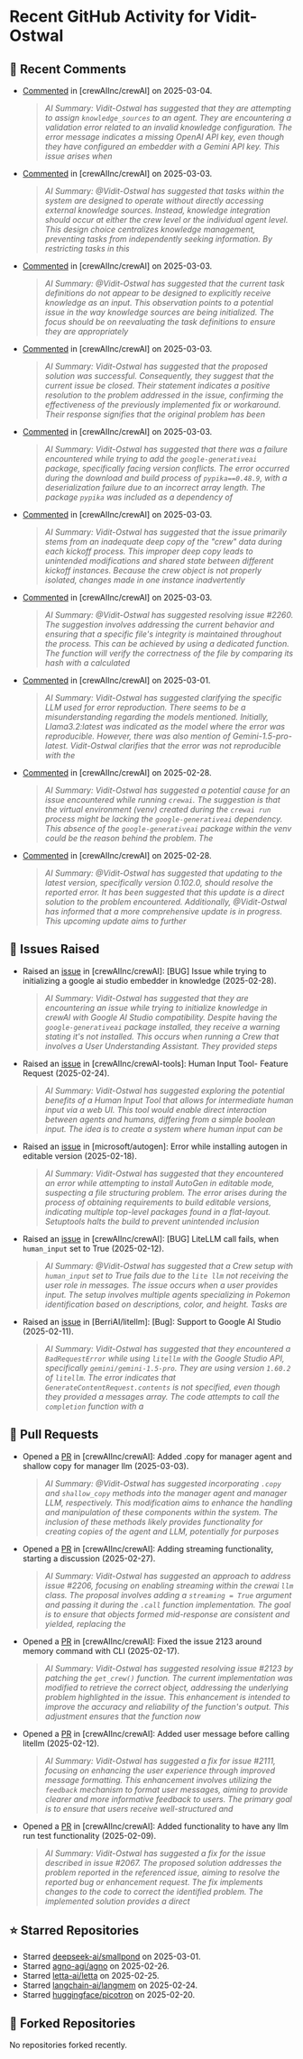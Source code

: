 # Recent GitHub Activity for Vidit-Ostwal

## 💬 Recent Comments
- [Commented](https://github.com/crewAIInc/crewAI/issues/2233#issuecomment-2696062734) in [crewAIInc/crewAI] on 2025-03-04.
  > *AI Summary: Vidit-Ostwal has suggested that they are attempting to assign `knowledge_sources` to an agent. They are encountering a validation error related to an invalid knowledge configuration. The error message indicates a missing OpenAI API key, even though they have configured an embedder with a Gemini API key. This issue arises when*
- [Commented](https://github.com/crewAIInc/crewAI/issues/2233#issuecomment-2695213518) in [crewAIInc/crewAI] on 2025-03-03.
  > *AI Summary: @Vidit-Ostwal has suggested that tasks within the system are designed to operate without directly accessing external knowledge sources. Instead, knowledge integration should occur at either the crew level or the individual agent level. This design choice centralizes knowledge management, preventing tasks from independently seeking information. By restricting tasks in this*
- [Commented](https://github.com/crewAIInc/crewAI/issues/2234#issuecomment-2695204872) in [crewAIInc/crewAI] on 2025-03-03.
  > *AI Summary: @Vidit-Ostwal has suggested that the current task definitions do not appear to be designed to explicitly receive knowledge as an input. This observation points to a potential issue in the way knowledge sources are being initialized. The focus should be on reevaluating the task definitions to ensure they are appropriately*
- [Commented](https://github.com/crewAIInc/crewAI/issues/2255#issuecomment-2695052968) in [crewAIInc/crewAI] on 2025-03-03.
  > *AI Summary: Vidit-Ostwal has suggested that the proposed solution was successful. Consequently, they suggest that the current issue be closed. Their statement indicates a positive resolution to the problem addressed in the issue, confirming the effectiveness of the previously implemented fix or workaround. Their response signifies that the original problem has been*
- [Commented](https://github.com/crewAIInc/crewAI/issues/2255#issuecomment-2695021426) in [crewAIInc/crewAI] on 2025-03-03.
  > *AI Summary: Vidit-Ostwal has suggested that there was a failure encountered while trying to add the `google-generativeai` package, specifically facing version conflicts. The error occurred during the download and build process of `pypika==0.48.9`, with a deserialization failure due to an incorrect array length. The package `pypika` was included as a dependency of*
- [Commented](https://github.com/crewAIInc/crewAI/issues/2260#issuecomment-2694784308) in [crewAIInc/crewAI] on 2025-03-03.
  > *AI Summary: Vidit-Ostwal has suggested that the issue primarily stems from an inadequate deep copy of the "crew" data during each kickoff process. This improper deep copy leads to unintended modifications and shared state between different kickoff instances. Because the crew object is not properly isolated, changes made in one instance inadvertently*
- [Commented](https://github.com/crewAIInc/crewAI/pull/2265#issuecomment-2694771952) in [crewAIInc/crewAI] on 2025-03-03.
  > *AI Summary: @Vidit-Ostwal has suggested resolving issue #2260. The suggestion involves addressing the current behavior and ensuring that a specific file's integrity is maintained throughout the process. This can be achieved by using a dedicated function. The function will verify the correctness of the file by comparing its hash with a calculated*
- [Commented](https://github.com/crewAIInc/crewAI/issues/2241#issuecomment-2692131547) in [crewAIInc/crewAI] on 2025-03-01.
  > *AI Summary: Vidit-Ostwal has suggested clarifying the specific LLM used for error reproduction. There seems to be a misunderstanding regarding the models mentioned. Initially, Llama3.2:latest was indicated as the model where the error was reproducible. However, there was also mention of Gemini-1.5-pro-latest. Vidit-Ostwal clarifies that the error was not reproducible with the*
- [Commented](https://github.com/crewAIInc/crewAI/issues/2255#issuecomment-2691135574) in [crewAIInc/crewAI] on 2025-02-28.
  > *AI Summary: Vidit-Ostwal has suggested a potential cause for an issue encountered while running `crewai`. The suggestion is that the virtual environment (venv) created during the `crewai run` process might be lacking the `google-generativeai` dependency. This absence of the `google-generativeai` package within the venv could be the reason behind the problem. The*
- [Commented](https://github.com/crewAIInc/crewAI/issues/2102#issuecomment-2689849315) in [crewAIInc/crewAI] on 2025-02-28.
  > *AI Summary: @Vidit-Ostwal has suggested that updating to the latest version, specifically version 0.102.0, should resolve the reported error. It has been suggested that this update is a direct solution to the problem encountered. Additionally, @Vidit-Ostwal has informed that a more comprehensive update is in progress. This upcoming update aims to further*

## 🐛 Issues Raised
- Raised an [issue](https://github.com/crewAIInc/crewAI/issues/2255) in [crewAIInc/crewAI]: [BUG] Issue while trying to initializing a google ai studio embedder in knowledge (2025-02-28).
  > *AI Summary: Vidit-Ostwal has suggested that they are encountering an issue while trying to initialize knowledge in crewAI with Google AI Studio compatibility. Despite having the `google-generativeai` package installed, they receive a warning stating it's not installed. This occurs when running a Crew that involves a User Understanding Assistant. They provided steps*
- Raised an [issue](https://github.com/crewAIInc/crewAI-tools/issues/223) in [crewAIInc/crewAI-tools]: Human Input Tool- Feature Request (2025-02-24).
  > *AI Summary: Vidit-Ostwal has suggested exploring the potential benefits of a Human Input Tool that allows for intermediate human input via a web UI. This tool would enable direct interaction between agents and humans, differing from a simple boolean input. The idea is to create a system where human input can be*
- Raised an [issue](https://github.com/microsoft/autogen/issues/5591) in [microsoft/autogen]: Error while installing autogen in editable version (2025-02-18).
  > *AI Summary: Vidit-Ostwal has suggested that they encountered an error while attempting to install AutoGen in editable mode, suspecting a file structuring problem. The error arises during the process of obtaining requirements to build editable versions, indicating multiple top-level packages found in a flat-layout. Setuptools halts the build to prevent unintended inclusion*
- Raised an [issue](https://github.com/crewAIInc/crewAI/issues/2111) in [crewAIInc/crewAI]: [BUG] LiteLLM call fails, when `human_input` set to True (2025-02-12).
  > *AI Summary: @Vidit-Ostwal has suggested that a Crew setup with `human_input` set to True fails due to the `lite llm` not receiving the user role in messages. The issue occurs when a user provides input. The setup involves multiple agents specializing in Pokemon identification based on descriptions, color, and height. Tasks are*
- Raised an [issue](https://github.com/BerriAI/litellm/issues/8467) in [BerriAI/litellm]: [Bug]: Support to Google AI Studio (2025-02-11).
  > *AI Summary: Vidit-Ostwal has suggested that they encountered a `BadRequestError` while using `litellm` with the Google Studio API, specifically `gemini/gemini-1.5-pro`. They are using version `1.60.2` of `litellm`. The error indicates that `GenerateContentRequest.contents` is not specified, even though they provided a messages array. The code attempts to call the `completion` function with a*

## 🚀 Pull Requests
- Opened a [PR](https://github.com/crewAIInc/crewAI/pull/2265) in [crewAIInc/crewAI]: Added .copy for manager agent and shallow copy for manager llm (2025-03-03).
  > *AI Summary: @Vidit-Ostwal has suggested incorporating `.copy` and `shallow_copy` methods into the manager agent and manager LLM, respectively. This modification aims to enhance the handling and manipulation of these components within the system. The inclusion of these methods likely provides functionality for creating copies of the agent and LLM, potentially for purposes*
- Opened a [PR](https://github.com/crewAIInc/crewAI/pull/2247) in [crewAIInc/crewAI]: Adding streaming functionality, starting a discussion (2025-02-27).
  > *AI Summary: Vidit-Ostwal has suggested an approach to address issue #2206, focusing on enabling streaming within the crewai `llm` class. The proposal involves adding a `streaming = True` argument and passing it during the `.call` function implementation. The goal is to ensure that objects formed mid-response are consistent and yielded, replacing the*
- Opened a [PR](https://github.com/crewAIInc/crewAI/pull/2155) in [crewAIInc/crewAI]: Fixed the issue 2123 around memory command with CLI (2025-02-17).
  > *AI Summary: Vidit-Ostwal has suggested resolving issue #2123 by patching the `get_crew()` function. The current implementation was modified to retrieve the correct object, addressing the underlying problem highlighted in the issue. This enhancement is intended to improve the accuracy and reliability of the function's output. This adjustment ensures that the function now*
- Opened a [PR](https://github.com/crewAIInc/crewAI/pull/2112) in [crewAIInc/crewAI]: Added user message before calling litellm (2025-02-12).
  > *AI Summary: Vidit-Ostwal has suggested a fix for issue #2111, focusing on enhancing the user experience through improved message formatting. This enhancement involves utilizing the `feedback` mechanism to format user messages, aiming to provide clearer and more informative feedback to users. The primary goal is to ensure that users receive well-structured and*
- Opened a [PR](https://github.com/crewAIInc/crewAI/pull/2071) in [crewAIInc/crewAI]: Added functionality to have any llm run test functionality (2025-02-09).
  > *AI Summary: Vidit-Ostwal has suggested a fix for the issue described in issue #2067. The proposed solution addresses the problem reported in the referenced issue, aiming to resolve the reported bug or enhancement request. The fix implements changes to the code to correct the identified problem. The implemented solution provides a direct*

## ⭐ Starred Repositories
- Starred [deepseek-ai/smallpond](https://github.com/deepseek-ai/smallpond) on 2025-03-01.
- Starred [agno-agi/agno](https://github.com/agno-agi/agno) on 2025-02-26.
- Starred [letta-ai/letta](https://github.com/letta-ai/letta) on 2025-02-25.
- Starred [langchain-ai/langmem](https://github.com/langchain-ai/langmem) on 2025-02-24.
- Starred [huggingface/picotron](https://github.com/huggingface/picotron) on 2025-02-20.

## 🍴 Forked Repositories
No repositories forked recently.
